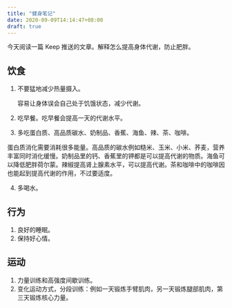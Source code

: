 ```yaml
---
title: "健身笔记"
date: 2020-09-09T14:14:47+08:00
draft: true
---
```


今天阅读一篇 Keep 推送的文章。解释怎么提高身体代谢，防止肥胖。

## 饮食

1. 不要猛地减少热量摄入。

    容易让身体误会自己处于饥饿状态，减少代谢。

2. 吃早餐。吃早餐会提高一天的代谢水平。

3. 多吃蛋白质、高品质碳水、奶制品、香蕉、海鱼、辣、茶、咖啡。

  蛋白质消化需要消耗很多能量。高品质的碳水例如糙米、玉米、小米、荞麦，营养丰富同时消化缓慢。奶制品里的钙、香蕉里的钾都是可以提高代谢的物质。海鱼可以降低肥胖荷尔蒙。辣椒提高肾上腺素水平，可以提高代谢。茶和咖啡中的咖啡因也能起到提高代谢的作用，不过要适度。

4. 多喝水。

## 行为

1. 良好的睡眠。
2. 保持好心情。

## 运动

1. 力量训练和高强度间歇训练。
2. 变化运动方式，分段训练：例如一天锻炼手臂肌肉，另一天锻炼腿部肌肉，第三天锻炼核心力量。
